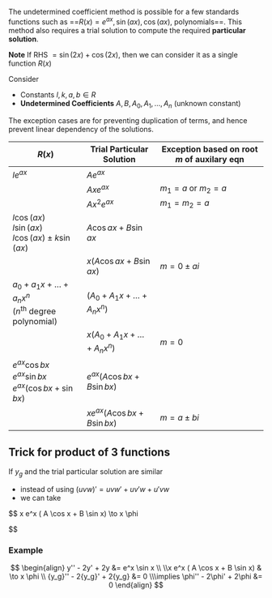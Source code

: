 The undetermined coefficient method is possible for a few standards functions such as ==$R(x) = e^{ax}, \sin(ax), \cos(ax),$ polynomials==. This method also requires a trial solution to compute the required **particular solution**.

**Note**
If RHS $= \sin(2x) + \cos(2x)$, then we can consider it as a single function $R(x)$

Consider

- Constants $l, k, a, b \in R$
- **Undetermined Coefficients** $A, B, A_0, A_1, \dots, A_n$ (unknown constant)

The exception cases are for preventing duplication of terms, and hence prevent linear dependency of the solutions.

| $R(x)$                                                       | Trial Particular Solution           | Exception based on root $m$ of auxilary eqn |
| ------------------------------------------------------------ | ----------------------------------- | ------------------------------------------- |
| $l e^{ax}$                                                   | $A e^{ax}$                          |                                             |
|                                                              | $A x e^{ax}$                        | $m_1 = a$ or $m_2 = a$                      |
|                                                              | $A x^2 e^{ax}$                      | $m_1 = m_2 = a$                             |
| $l \cos(ax)$<br />$l \sin(ax)$<br />$l \cos(ax) \pm k \sin(ax)$ | $A \cos ax + B \sin ax$             |                                             |
|                                                              | $x (A \cos ax + B \sin ax)$         | $m= 0 \pm ai$                               |
| $a_0 + a_1 x + \dots + a_n x^n$<br />($n^{\text{th}}$ degree polynomial) | $(A_0 + A_1 x + \dots + A_n x^n)$   |                                             |
|                                                              | $x(A_0 + A_1 x + \dots + A_n x^n)$  | $m = 0$                                     |
| $e^{ax} \cos bx$<br />$e^{ax} \sin bx$<br />$e^{ax} ( \cos bx + \sin bx )$ | $e^{ax} ( A \cos bx + B \sin bx )$  |                                             |
|                                                              | $xe^{ax} ( A \cos bx + B \sin bx )$ | $m = a \pm bi$                              |

## Trick for product of 3 functions

If $y_g$ and the trial particular solution are similar

- instead of using $(uvw)' = uvw' + uv'w + u'vw$
- we can take

$$
x e^x ( A \cos x + B \sin x) \to x \phi

$$
### Example

$$
\begin{align}
y'' - 2y' + 2y &= e^x \sin x \\ \\x e^x ( A \cos x + B \sin x) & \to x \phi \\
{y_g}'' - 2{y_g}' + 2{y_g} &= 0 \\\implies \phi'' - 2\phi' + 2\phi &= 0
\end{align}
$$
